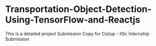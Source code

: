# Transportation-Object-Detection-Using-TensorFlow-and-Reactjs
This is a detailed project Submission Copy for Cistup - IISc Internship Submission
